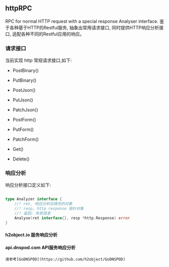 httpRPC
---

RPC for normal HTTP request with a special response Analyser interface.
鉴于各种基于HTTP的Restful服务, 抽象出常用请求接口, 同时提供HTTP响应分析接口, 适配各种不同的Restful应用的响应。

### 请求接口

当前实现 http 常规请求接口,如下:

*	PostBinary()
*	PutBinary()

*	PostJson()
*	PutJson()
*	PatchJson()

*	PostForm()
*	PutForm()
*	PatchForm()

*	Get()
*	Delete()


### 响应分析

响应分析接口定义如下:

````go

type Analyzer interface {
	//! ret, 响应分析后填充的对象
	//! resp, http response 指针对象
	//! 返回: 失败信息
	Analyse(ret interface{}, resp *http.Response) error
}

````

#### h2object.io 服务响应分析

#### api.dnspod.com API服务响应分析

	请参考[GoDNSPOD](https://github.com/h2object/GoDNSPOD)
